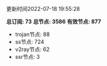 更新时间2022-07-18 19:55:28

**总订阅: 73**
**总节点: 3586**
**有效节点: 877**
- trojan节点: 88
- ss节点: 724
- v2ray节点: 62
- ssr节点: 3
